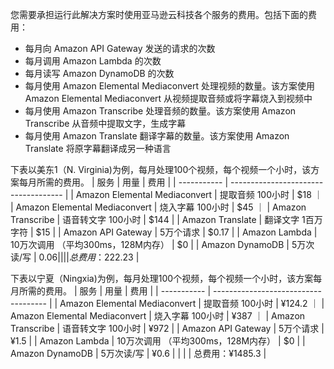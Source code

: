 您需要承担运行此解决方案时使用亚马逊云科技各个服务的费用。包括下面的费用：

- 每月向 Amazon API Gateway 发送的请求的次数
- 每月调用 Amazon Lambda 的次数
- 每月读写 Amazon DynamoDB 的次数
- 每月使用 Amazon Elemental Mediaconvert 处理视频的数量。该方案使用 Amazon Elemental Mediaconvert 从视频提取音频或将字幕烧入到视频中
- 每月使用 Amazon Transcribe 处理音频的数量。该方案使用 Amazon Transcribe 从音频中提取文字，生成字幕
- 每月使用 Amazon Translate 翻译字幕的数量。该方案使用 Amazon Translate 将原字幕翻译成另一种语言

下表以美东1（N. Virginia)为例，每月处理100个视频，每个视频一个小时，该方案每月所需的费用。
| 服务        | 用量                          | 费用     |
| ----------- | ------------------------------------ |
| Amazon Elemental Mediaconvert       | 提取音频 100小时        |   $18    ｜
| Amazon Elemental Mediaconvert       | 烧入字幕 100小时        |   $45    ｜
| Amazon Transcribe                   | 语音转文字 100小时       |   $144   |
| Amazon Translate                    | 翻译文字 1百万字符       |   $15    |
| Amazon API Gateway                  | 5万个请求               |   $0.17  |
| Amazon Lambda                       | 10万次调用 （平均300ms，128M内存）               |   $0  |
| Amazon DynamoDB                     | 5万次读/写               |   $0.06   |
|                                     |                       |   总费用：$222.23   |

下表以宁夏（Ningxia)为例，每月处理100个视频，每个视频一个小时，该方案每月所需的费用。
| 服务        | 用量                          | 费用     |
| ----------- | ------------------------------------ |
| Amazon Elemental Mediaconvert       | 提取音频 100小时        |   ¥124.2    ｜
| Amazon Elemental Mediaconvert       | 烧入字幕 100小时        |   ¥387    ｜
| Amazon Transcribe                   | 语音转文字 100小时       |   ¥972   |
| Amazon API Gateway                  | 5万个请求               |   ¥1.5  |
| Amazon Lambda                       | 10万次调用 （平均300ms，128M内存）               |   $0  |
| Amazon DynamoDB                     | 5万次读/写               |   ¥0.6   |
|                                     |                       |   总费用：¥1485.3   |